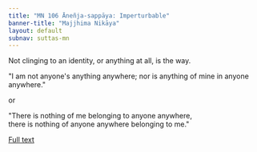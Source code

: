 ```yaml
---
title: "MN 106 Āneñja-sappāya: Imperturbable"
banner-title: "Majjhima Nikāya" 
layout: default 
subnav: suttas-mn 
---
```


Not clinging to an identity, or anything at all, is the way.


"I am not anyone's anything anywhere; nor is anything of mine in anyone anywhere."

or

"There is nothing of me belonging to anyone anywhere,  
there is nothing of anyone anywhere belonging to me."

[Full text](https://www.dhammatalks.org/suttas/MN/MN106.html)
